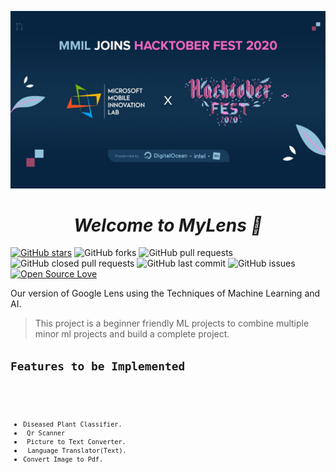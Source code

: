 <p>
  <img src=./assets/img/MMILft.Hacktober.jpeg></p>

<em><h1 align="center">Welcome to MyLens 👋</h1></em>

[![GitHub stars](https://img.shields.io/github/stars/MMIL/MyLens?style=social)](https://github.com/login?return_to=%2FMMIL%MyLens) 
 ![GitHub forks](https://img.shields.io/github/forks/MMIL/MyLens?style=social) 
 ![GitHub pull requests](https://img.shields.io/github/issues-pr/MMIL/MyLens)
 ![GitHub closed pull requests](https://img.shields.io/github/issues-pr-closed/MMIL/MyLens) 
 ![GitHub last commit](https://img.shields.io/github/last-commit/MMIL/MyLens) 
 ![GitHub issues](https://img.shields.io/github/issues-raw/MMIL/MyLens)
 [![Open Source Love](https://badges.frapsoft.com/os/v2/open-source.svg?v=103)](https://github.com/MMIL/MyLens) 

 Our version of Google Lens using the Techniques of Machine Learning and AI.
 
>This project is a beginner friendly ML projects to combine multiple minor ml projects and build a complete project.





<h2><code>Features to be Implemented</h2>
<ul>
  <li><code>Diseased Plant Classifier.</code>
<li><code> Qr Scanner</code>
<li><code> Picture to Text Converter.</code>
<li> <code>Language Translator(Text).</code>
<li><code>Convert Image to Pdf.</code>
  </ul>


